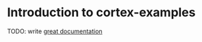 # Introduction to cortex-examples

TODO: write [great documentation](http://jacobian.org/writing/what-to-write/)
